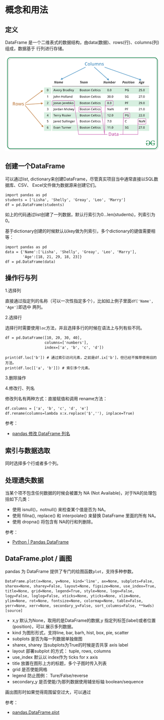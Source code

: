 # 概念和用法

## 定义

DataFrame 是一个二维表式的数据结构，由data(数据)、rows(行)、columns(列)组成，数据基于
行列进行存储。

![](dataframe.png)

## 创建一个DataFrame

可以通过list, dictionary来创建DataFrame，尽管真实项目当中通常直接以SQL数据库、CSV、
Excel文件做为数据源来创建它们。

```
import pandas as pd
students = ['Lisha', 'Shelly', 'Greay', 'Leo', 'Marry']
df = pd.DataFrame(students)
```

如上的代码通过list创建了一列数据，默认行索引为0...len(students)，列索引为0。

基于dictionary创建的时候默认以key做为列索引，多个dictionary的键值需要相等：

```
import pandas as pd
data = {'Name':['Lisha', 'Shelly', 'Greay', 'Leo', 'Marry'],
        'Age':[18, 21, 29, 18, 23]}
df = pd.DataFrame(data)
```

## 操作行与列

1.选择列

直接通过指定列的名称（可以一次性指定多个），比如如上例子里面`df['Name', 'Age']`即选中
两列。

2.选择行

选择行时需要使用`loc`方法，并且选择多行的时候在语法上与列有些不同。

```
df = pd.DataFrame([10, 20, 30, 40],
                  columns=['numbers'],
                  index=['a', 'b', 'c', 'd'])

print(df.loc['b']) # 通过索引访问元素，之前是df.ix['b']，但已经不推荐使用旧的方法。
print(df.loc[['a', 'b']]) # 索引多个元素。
```

3.删除操作

4.修改行、列名

修改列名有两种方式：直接赋值和调用 rename方法：

```
df.columns = ['a', 'b', 'c', 'd', 'e']
df.rename(columns=lambda x:x.replace('$',''), inplace=True)
```

参考：

- [pandas 修改 DataFrame 列名](https://www.cnblogs.com/hhh5460/p/5816774.html)

## 索引与数据选取

同时选择多个行或者多个列。

## 处理遗失数据

当某个项不包含任何数据的时候会被置为 NA (Not Available)，对于NA的处理包括如下几类：

- 使用 isnull()，notnull() 来检查某个值是否为 NA。
- 使用 fillna(), replace() 和 interpolate() 来替换 DataFrame 里面的所有 NA。
- 使用 dropna() 将包含有 NA的行和列删除。

参考：

- [Python | Pandas DataFrame](https://www.geeksforgeeks.org/python-pandas-dataframe/)

## DataFrame.plot / 画图

pandas 为 DataFrame 提供了专门的绘图函数`plot`，支持多种参数。

```
DataFrame.plot(x=None, y=None, kind='line', ax=None, subplots=False, sharex=None, sharey=False, layout=None, figsize=None, use_index=True, title=None, grid=None, legend=True, style=None, logx=False, logy=False, loglog=False, xticks=None, yticks=None, xlim=None, ylim=None, rot=None, fontsize=None, colormap=None, table=False, yerr=None, xerr=None, secondary_y=False, sort_columns=False, **kwds)[source]
```

- x,y 默认为None，取用的是DataFrame的数据,y 指定列标签(label)或者位置(position)，可以
展示多列数据。
- kind 为图形形式，支持line, bar, barh, hist, box, pie, scatter
- subplots 是否为每一列数据单独做图
- sharex, sharey 当subplots为True的时候是否共享 axis label
- layout 部署subplot 的方式： tuple, rows, columns
- use_index 默认以 index作为 ticks for x axis
- title 放置在图形上方的标题，多个子图时传入列表
- grid 是否使能网格
- legend 防止图例： Ture/False/reverse
- secondary_y 是否使能/为那列数据使用辅坐标轴 boolean/sequence

画出图形时如果觉得周围留空过大，可以通过

参考：

- [pandas.DataFrame.plot](https://pandas.pydata.org/pandas-docs/stable/reference/api/pandas.DataFrame.plot.html)
